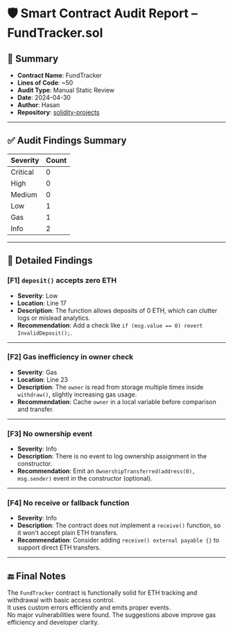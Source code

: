 # 🛡️ Smart Contract Audit Report – FundTracker.sol

## 🔎 Summary

- **Contract Name**: FundTracker
- **Lines of Code**: ~50
- **Audit Type**: Manual Static Review
- **Date**: 2024-04-30
- **Author**: Hasan
- **Repository**: [solidity-projects](https://github.com/hasan-23/solidity-projects/blob/main/contracts/FundTracker.sol)

---

## ✅ Audit Findings Summary

| Severity | Count |
|----------|-------|
| Critical | 0 |
| High     | 0 |
| Medium   | 0 |
| Low      | 1 |
| Gas      | 1 |
| Info     | 2 |

---

## 🧠 Detailed Findings

### [F1] `deposit()` accepts zero ETH  
- **Severity**: Low  
- **Location**: Line 17  
- **Description**: The function allows deposits of 0 ETH, which can clutter logs or mislead analytics.  
- **Recommendation**: Add a check like `if (msg.value == 0) revert InvalidDeposit();`.

---

### [F2] Gas inefficiency in owner check  
- **Severity**: Gas  
- **Location**: Line 23  
- **Description**: The `owner` is read from storage multiple times inside `withdraw()`, slightly increasing gas usage.  
- **Recommendation**: Cache `owner` in a local variable before comparison and transfer.

---

### [F3] No ownership event  
- **Severity**: Info  
- **Description**: There is no event to log ownership assignment in the constructor.  
- **Recommendation**: Emit an `OwnershipTransferred(address(0), msg.sender)` event in the constructor (optional).

---

### [F4] No receive or fallback function  
- **Severity**: Info  
- **Description**: The contract does not implement a `receive()` function, so it won't accept plain ETH transfers.  
- **Recommendation**: Consider adding `receive() external payable {}` to support direct ETH transfers.

---

## 🔚 Final Notes

The `FundTracker` contract is functionally solid for ETH tracking and withdrawal with basic access control.  
It uses custom errors efficiently and emits proper events.  
No major vulnerabilities were found. The suggestions above improve gas efficiency and developer clarity.

